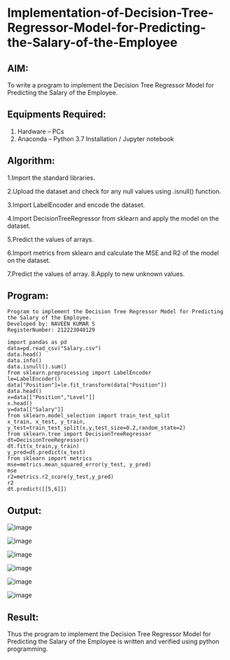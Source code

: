 # Implementation-of-Decision-Tree-Regressor-Model-for-Predicting-the-Salary-of-the-Employee

## AIM:
To write a program to implement the Decision Tree Regressor Model for Predicting the Salary of the Employee.

## Equipments Required:
1. Hardware – PCs
2. Anaconda – Python 3.7 Installation / Jupyter notebook

## Algorithm:

1.Import the standard libraries.

2.Upload the dataset and check for any null values using .isnull() function.

3.Import LabelEncoder and encode the dataset.

4.Import DecisionTreeRegressor from sklearn and apply the model on the dataset.

5.Predict the values of arrays.

6.Import metrics from sklearn and calculate the MSE and R2 of the model on the dataset.

7.Predict the values of array. 8.Apply to new unknown values.

## Program:
```
Program to implement the Decision Tree Regressor Model for Predicting the Salary of the Employee.
Developed by: NAVEEN KUMAR S
RegisterNumber: 212223040129
```

```
import pandas as pd
data=pd.read_csv("Salary.csv")
data.head()
data.info()
data.isnull().sum()
from sklearn.preprocessing import LabelEncoder
le=LabelEncoder()
data["Position"]=le.fit_transform(data["Position"])
data.head()
x=data[["Position","Level"]]
x.head()
y=data[["Salary"]]
from sklearn.model_selection import train_test_split
x_train, x_test, y_train, y_test=train_test_split(x,y,test_size=0.2,random_state=2)
from sklearn.tree import DecisionTreeRegressor
dt=DecisionTreeRegressor()
dt.fit(x_train,y_train)
y_pred=dt.predict(x_test)
from sklearn import metrics
mse=metrics.mean_squared_error(y_test, y_pred)
mse
r2=metrics.r2_score(y_test,y_pred)
r2
dt.predict([[5,6]])
```
## Output:
![image](https://github.com/user-attachments/assets/743e2526-2a50-475c-8c50-d7378637d372)

![image](https://github.com/user-attachments/assets/53109ac7-e806-47b4-9d29-e2879198872a)

![image](https://github.com/user-attachments/assets/53322e6b-66ac-40f6-8cb1-73f245276468)

![image](https://github.com/user-attachments/assets/3948e99d-f204-4b50-9173-691b6753a8f6)

![image](https://github.com/user-attachments/assets/d8b56baf-f9b8-448b-b16d-f18473157f11)

![image](https://github.com/user-attachments/assets/f4becee7-9f9c-4f4b-a6ba-c91b66fe9c95)


## Result:
Thus the program to implement the Decision Tree Regressor Model for Predicting the Salary of the Employee is written and verified using python programming.
